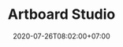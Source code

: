 ---
title     : "Artboard Studio"
thumbnail : "artboard-studio"
address   : "https://artboard.studio"
sitemap   : false
date      : 2020-07-26T08:02:00+07:00
---
